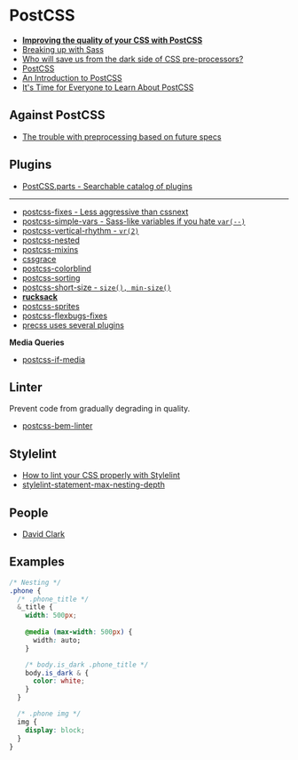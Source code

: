 # PostCSS

* [**Improving the quality of your CSS with PostCSS**](https://www.sitepoint.com/improving-the-quality-of-your-css-with-postcss/)
* [Breaking up with Sass](http://benfrain.com/breaking-up-with-sass-postcss/)
* [Who will save us from the dark side of CSS pre-processors?](http://alistapart.com/column/what-will-save-us-from-the-dark-side-of-pre-processors)
* [PostCSS](http://seattleladiesjs.github.io/postcss)
* [An Introduction to PostCSS](https://www.smashingmagazine.com/2015/12/introduction-to-postcss/)
* [It's Time for Everyone to Learn About PostCSS](http://davidtheclark.com/its-time-for-everyone-to-learn-about-postcss/)

## Against PostCSS

* [The trouble with preprocessing based on future specs](https://css-tricks.com/the-trouble-with-preprocessing-based-on-future-specs/)

## Plugins

* [PostCSS.parts - Searchable catalog of plugins](http://postcss.parts/)

---

* [postcss-fixes - Less aggressive than cssnext](https://github.com/MattDiMu/postcss-fixes)
* [postcss-simple-vars - Sass-like variables if you hate `var(--)`](https://github.com/postcss/postcss-simple-vars)
* [postcss-vertical-rhythm - `vr(2)`](https://github.com/markgoodyear/postcss-vertical-rhythm)
* [postcss-nested](https://github.com/postcss/postcss-nested)
* [postcss-mixins](https://github.com/postcss/postcss-mixins)
* [cssgrace](https://github.com/cssdream/cssgrace)
* [postcss-colorblind](https://github.com/btholt/postcss-colorblind)
* [postcss-sorting](https://github.com/hudochenkov/postcss-sorting)
* [postcss-short-size - `size(), min-size()`](https://github.com/jonathantneal/postcss-short-size)
* [**rucksack**](https://github.com/simplaio/rucksack)
* [postcss-sprites](https://github.com/2createStudio/postcss-sprites)
* [postcss-flexbugs-fixes](https://github.com/luisrudge/postcss-flexbugs-fixes)
* [precss uses several plugins](https://github.com/jonathantneal/precss#plugins)

**Media Queries**

* [postcss-if-media](https://github.com/arccoza/postcss-if-media)

## Linter

Prevent code from gradually degrading in quality.

* [postcss-bem-linter](https://github.com/postcss/postcss-bem-linter)

## Stylelint

* [How to lint your CSS properly with Stylelint](http://www.creativenightly.com/2016/02/How-to-lint-your-css-with-stylelint/)
* [stylelint-statement-max-nesting-depth](https://github.com/davidtheclark/stylelint-statement-max-nesting-depth)

## People

* [David Clark](http://davidtheclark.com/)

## Examples

```css
/* Nesting */
.phone {
  /* .phone_title */
  &_title {
    width: 500px;
    
    @media (max-width: 500px) {
      width: auto;
    }

    /* body.is_dark .phone_title */
    body.is_dark & {
      color: white;
    }
  }

  /* .phone img */
  img {
    display: block;
  }
}
```